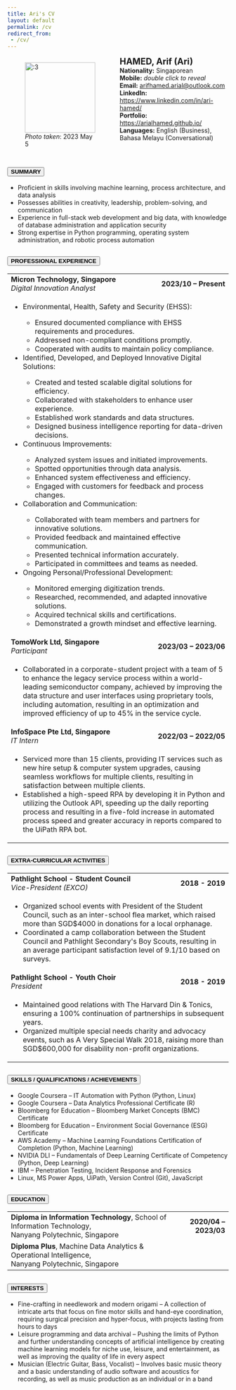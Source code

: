 ```yaml
---
title: Ari's CV
layout: default
permalink: /cv
redirect_from:
 - /cv/
---
```


<div style="display: flex;">
    <figure>
        <img src="https://media.licdn.com/dms/image/D5603AQFnyVTF1V31kg/profile-displayphoto-shrink_800_800/0/1697508115401?e=1703116800&v=beta&t=rT9oCsiGRrVj7nKKUfU-cUWGyX9YGBcxuavjtYS6cs4" width=160 title=":3">
        <figcaption><i>Photo taken</i>: 2023 May 5</figcaption>
    </figure>
    &nbsp;&nbsp;&nbsp;&nbsp;
    <div>
        <b style="font-size:140%;">HAMED, Arif (Ari)</b>
        <div><b>Nationality:</b> Singaporean</div>
        <div><b>Mobile:</b> <i class="disable-selection" ondblclick="this.innerHTML='(+65) 8817 4266'">double click to reveal</i></div>
        <div><b>Email:</b> <a href="mailto:arifhamed.arial@outlook.com">arifhamed.arial@outlook.com</a></div>
        <div><b>LinkedIn:</b> <a href="https://www.linkedin.com/in/ari-hamed/">https://www.linkedin.com/in/ari-hamed/</a></div>
        <div><b>Portfolio:</b> <a href="https://arialhamed.github.io/">https://arialhamed.github.io/</a></div>
        <div><b>Languages:</b> English (Business), Bahasa Melayu (Conversational)</div>
    </div>
</div>

<div class="accordion" id="resume-accordion">
    <div class="accordion-item">
        <h2 class="accordion-header" id="heading1">
            <button class="accordion-button" type="button" data-bs-toggle="collapse" data-bs-target="#collapse1" aria-expanded="true" aria-controls="collapse1">
                <b>SUMMARY</b>
            </button>
        </h2>
        <div id="collapse1" class="accordion-collapse collapse show" aria-labelledby="heading1" data-bs-parent="#resume-accordion">
            <div class="accordion-body">
                <ul>
                    <li>Proficient in skills involving machine learning, process architecture, and data analysis </li>
                    <li>Possesses abilities in creativity, leadership, problem-solving, and communication </li>
                    <li>Experience in full-stack web development and big data, with knowledge of database administration and application security </li>
                    <li>Strong expertise in Python programming, operating system administration, and robotic process automation </li>
                </ul>
            </div>
        </div>
    </div>
    <div class="accordion-item">
        <h2 class="accordion-header" id="heading2">
            <button class="accordion-button collapsed" type="button" data-bs-toggle="collapse" data-bs-target="#collapse2" aria-expanded="false" aria-controls="collapse2">
                <b>PROFESSIONAL EXPERIENCE</b>
            </button>
        </h2>
        <div id="collapse2" class="accordion-collapse collapse" aria-labelledby="heading2" data-bs-parent="#resume-accordion">
            <div class="accordion-body">
                <table style="border: none!important;">
                    <tbody>
                        <tr>
                            <td style="text-align: left;"><b>Micron Technology, Singapore</b><br><i>Digital Innovation Analyst</i></td>
                            <td style="text-align: right;"><b>2023/10 – Present</b></td>
                        </tr>
                        <tr>
                            <td colspan="2">
                                <ul>
                                    <li>Environmental, Health, Safety and Security (EHSS):</li>
                                    <ul>
                                        <li>Ensured documented compliance with EHSS requirements and procedures.</li>
                                        <li>Addressed non-compliant conditions promptly.</li>
                                        <li>Cooperated with audits to maintain policy compliance.</li>
                                    </ul>
                                    <li>Identified, Developed, and Deployed Innovative Digital Solutions:</li>
                                    <ul>
                                        <li>Created and tested scalable digital solutions for efficiency.</li>
                                        <li>Collaborated with stakeholders to enhance user experience.</li>
                                        <li>Established work standards and data structures.</li>
                                        <li>Designed business intelligence reporting for data-driven decisions.</li>
                                    </ul>
                                    <li>Continuous Improvements:</li>
                                    <ul>
                                        <li>Analyzed system issues and initiated improvements.</li>
                                        <li>Spotted opportunities through data analysis.</li>
                                        <li>Enhanced system effectiveness and efficiency.</li>
                                        <li>Engaged with customers for feedback and process changes.</li>
                                    </ul>
                                    <li>Collaboration and Communication:</li>
                                    <ul>
                                        <li>Collaborated with team members and partners for innovative solutions.</li>
                                        <li>Provided feedback and maintained effective communication.</li>
                                        <li>Presented technical information accurately.</li>
                                        <li>Participated in committees and teams as needed.</li>
                                    </ul>
                                    <li>Ongoing Personal/Professional Development:</li>
                                    <ul>
                                        <li>Monitored emerging digitization trends.</li>
                                        <li>Researched, recommended, and adapted innovative solutions.</li>
                                        <li>Acquired technical skills and certifications.</li>
                                        <li>Demonstrated a growth mindset and effective learning.</li>
                                    </ul>
                                </ul>
                            </td>
                        </tr>
                        <tr>
                            <td style="text-align: left;"><b>TomoWork Ltd, Singapore</b><br><i>Participant</i></td>
                            <td style="text-align: right;"><b>2023/03 – 2023/06</b></td>
                        </tr>
                        <tr>
                            <td colspan="2">
                                <ul>
                                    <li>Collaborated in a corporate-student project with a team of 5 to enhance the legacy service process within a world-leading semiconductor company, achieved by improving the data structure and user interfaces using proprietary tools, including automation, resulting in an optimization and improved efficiency of up to 45% in the service cycle. </li>
                                </ul>
                            </td>
                        </tr>
                        <tr>
                            <td style="text-align: left;"><b>InfoSpace Pte Ltd, Singapore</b><br><i>IT Intern</i></td>
                            <td style="text-align: right;"><b>2022/03 – 2022/05</b></td>
                        </tr>
                        <tr>
                            <td colspan="2">
                                <ul>
                                    <li>Serviced more than 15 clients, providing IT services such as new hire setup &amp; computer system upgrades, causing seamless workflows for multiple clients, resulting in satisfaction between multiple clients. </li>
                                    <li>Established a high-speed RPA by developing it in Python and utilizing the Outlook API, speeding up the daily reporting process and resulting in a five-fold increase in automated process speed and greater accuracy in reports compared to the UiPath RPA bot. </li>
                                </ul>
                            </td>
                        </tr>
                    </tbody>
                </table>
            </div>
        </div>
    </div>
    <div class="accordion-item">
        <h2 class="accordion-header" id="heading3">
            <button class="accordion-button collapsed" type="button" data-bs-toggle="collapse" data-bs-target="#collapse3" aria-expanded="false" aria-controls="collapse3">
                <b>EXTRA-CURRICULAR ACTIVITIES</b>
            </button>
        </h2>
        <div id="collapse3" class="accordion-collapse collapse" aria-labelledby="heading3" data-bs-parent="#resume-accordion">
            <div class="accordion-body">
                <table style="border: none!important;">
                    <tbody>
                        <tr>
                            <td style="text-align: left;"><b>Pathlight School - Student Council</b><br><i>Vice-President (EXCO)</i></td>
                            <td style="text-align: right;"><b>2018 - 2019</b></td>
                        </tr>
                        <tr>
                            <td colspan="2">
                                <ul>
                                    <li>Organized school events with President of the Student Council, such as an inter-school flea market, which raised more than SGD$4000 in donations for a local orphanage. </li>
                                    <li>Coordinated a camp collaboration between the Student Council and Pathlight Secondary's Boy Scouts, resulting in an average participant satisfaction level of 9.1/10 based on surveys. </li>
                                </ul>
                            </td>
                        </tr>
                        <tr>
                            <td style="text-align: left;"><b>Pathlight School - Youth Choir</b><br><i>President</i></td>
                            <td style="text-align: right;"><b>2018 - 2019</b></td>
                        </tr>
                        <tr>
                            <td colspan="2">
                                <ul>
                                    <li>Maintained good relations with The Harvard Din &amp; Tonics, ensuring a 100% continuation of partnerships in subsequent years. </li>
                                    <li>Organized multiple special needs charity and advocacy events, such as A Very Special Walk 2018, raising more than SGD$600,000 for disability non-profit organizations. </li>
                                </ul>
                            </td>
                        </tr>
                    </tbody>
                </table>
            </div>
        </div>
    </div>
    <div class="accordion-item">
        <h2 class="accordion-header" id="heading4">
            <button class="accordion-button collapsed" type="button" data-bs-toggle="collapse" data-bs-target="#collapse4" aria-expanded="false" aria-controls="collapse4">
                <b>SKILLS / QUALIFICATIONS / ACHIEVEMENTS</b>
            </button>
        </h2>
        <div id="collapse4" class="accordion-collapse collapse" aria-labelledby="heading4" data-bs-parent="#resume-accordion">
            <div class="accordion-body">
                <ul>
                    <li>Google Coursera – IT Automation with Python (Python, Linux) </li>
                    <li>Google Coursera – Data Analytics Professional Certificate (R) </li>
                    <li>Bloomberg for Education – Bloomberg Market Concepts (BMC) Certificate </li>
                    <li>Bloomberg for Education – Environment Social Governance (ESG) Certificate </li>
                    <li>AWS Academy – Machine Learning Foundations Certification of Completion (Python, Machine Learning) </li>
                    <li>NVIDIA DLI – Fundamentals of Deep Learning Certificate of Competency (Python, Deep Learning) </li>
                    <li>IBM – Penetration Testing, Incident Response and Forensics </li>
                    <li>Linux, MS Power Apps, UiPath, Version Control (Git), JavaScript </li>
                </ul>
            </div>
        </div>
    </div>
    <div class="accordion-item">
        <h2 class="accordion-header" id="heading5">
            <button class="accordion-button collapsed" type="button" data-bs-toggle="collapse" data-bs-target="#collapse5" aria-expanded="false" aria-controls="collapse5">
                <b>EDUCATION</b>
            </button>
        </h2>
        <div id="collapse5" class="accordion-collapse collapse" aria-labelledby="heading5" data-bs-parent="#resume-accordion">
            <div class="accordion-body">
                <table style="border: none!important;">
                    <tbody>
                        <tr>
                            <td style="text-align: left;"><b>Diploma in Information Technology</b>, School of Information Technology, <br>Nanyang Polytechnic, Singapore</td>
                            <td style="text-align: right;"><b>2020/04 – 2023/03</b></td>
                        </tr>
                        <tr>
                            <td style="text-align: left;"><b>Diploma Plus</b>, Machine Data Analytics &amp; Operational Intelligence, <br>Nanyang Polytechnic, Singapore</td>
                        </tr>
                    </tbody>
                </table>
            </div>
        </div>
    </div>
    <div class="accordion-item">
        <h2 class="accordion-header" id="heading6">
            <button class="accordion-button collapsed" type="button" data-bs-toggle="collapse" data-bs-target="#collapse6" aria-expanded="false" aria-controls="collapse6">
                <b>INTERESTS</b>
            </button>
        </h2>
        <div id="collapse6" class="accordion-collapse collapse" aria-labelledby="heading6" data-bs-parent="#resume-accordion">
            <div class="accordion-body">
                <ul>
                    <li> Fine-crafting in needlework and modern origami – A collection of intricate arts that focus on fine motor skills and hand-eye coordination, requiring surgical precision and hyper-focus, with projects lasting from hours to days </li>
                    <li> Leisure programming and data archival – Pushing the limits of Python and further understanding concepts of artificial intelligence by creating machine learning models for niche use, leisure, and entertainment, as well as improving the quality of life in every aspect </li>
                    <li> Musician (Electric Guitar, Bass, Vocalist) – Involves basic music theory and a basic understanding of audio software and acoustics for recording, as well as music production as an individual or in a band </li>
                </ul>
            </div>
        </div>
    </div>
</div>